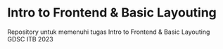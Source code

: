 # Intro to Frontend & Basic Layouting
 Repository untuk memenuhi tugas Intro to Frontend & Basic Layouting GDSC ITB 2023
